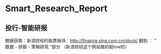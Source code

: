 # Smart_Research_Report
## 投行-智能研报
   数据获取：新浪财经的股票板块：http://finance.sina.com.cn/stock/
   翻到 ：  " 数据 - 研报 - 策略研究 ”部分
   （新浪财经这个网站做的挺low的）
   
